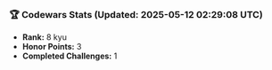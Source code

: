 ### 🏆 Codewars Stats (Updated: 2025-05-12 02:29:08 UTC)

- **Rank:** 8 kyu
- **Honor Points:** 3
- **Completed Challenges:** 1
